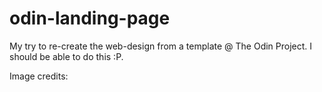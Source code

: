 # odin-landing-page

My try to re-create the web-design from a template @ The Odin Project.
I should be able to do this :P.

Image credits: